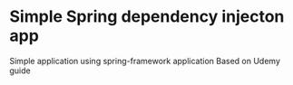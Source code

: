 # Simple Spring dependency injecton app
Simple application using spring-framework application
Based on Udemy guide

